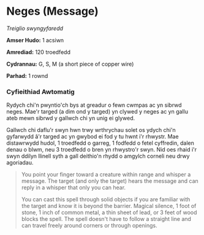 # Neges (Message)

*Treiglio swyngyfaredd*

**Amser Hudo:** 1 acsiwn

**Amrediad:** 120 troedfedd

**Cydrannau:** G, S, M (a short piece of copper wire)

**Parhad:** 1 rownd

### Cyfieithiad Awtomatig

Rydych chi'n pwyntio'ch bys at greadur o fewn cwmpas ac yn sibrwd neges. Mae'r targed (a dim ond y targed) yn clywed y neges ac yn gallu ateb mewn sibrwd y gallwch chi yn unig ei glywed.

Gallwch chi daflu'r swyn hwn trwy wrthrychau solet os ydych chi'n gyfarwydd â'r targed ac yn gwybod ei fod y tu hwnt i'r rhwystr. Mae distawrwydd hudol, 1 troedfedd o garreg, 1 fodfedd o fetel cyffredin, dalen denau o blwm, neu 3 troedfedd o bren yn rhwystro'r swyn. Nid oes rhaid i'r swyn ddilyn llinell syth a gall deithio'n rhydd o amgylch corneli neu drwy agoriadau.

>  You point your finger toward a creature within range and whisper a message. The target (and only the target) hears the message and can reply in a whisper that only you can hear.
>  
>  You can cast this spell through solid objects if you are familiar with the target and know it is beyond the barrier. Magical silence, 1 foot of stone, 1 inch of common metal, a thin sheet of lead, or 3 feet of wood blocks the spell. The spell doesn't have to follow a straight line and can travel freely around corners or through openings.